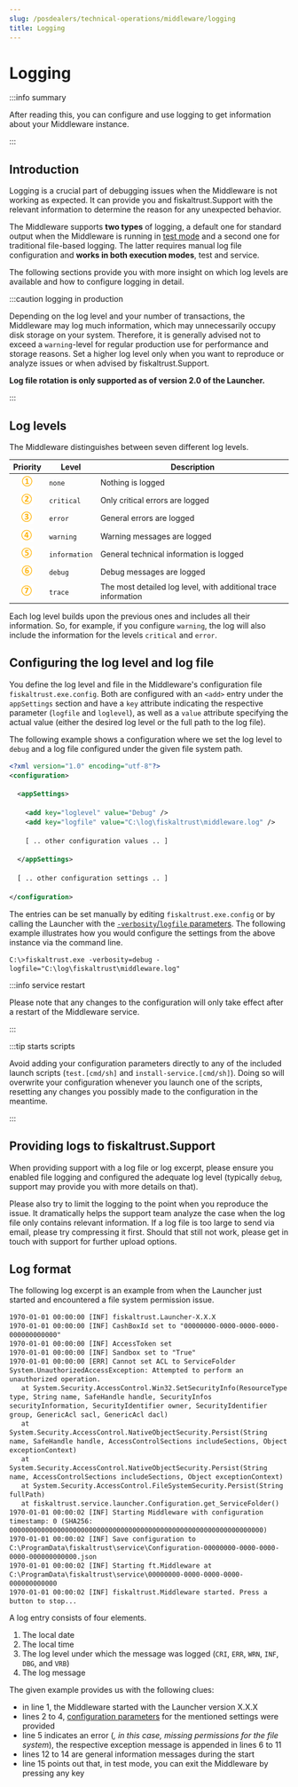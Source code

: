 ```yaml
---
slug: /posdealers/technical-operations/middleware/logging
title: Logging
---
```

# Logging

:::info summary

After reading this, you can configure and use logging to get information about your Middleware instance.

:::

## Introduction

Logging is a crucial part of debugging issues when the Middleware is not working as expected. It can provide you and fiskaltrust.Support with the relevant information to determine the reason for any unexpected behavior.

The Middleware supports **two types** of logging, a default one for standard output when the Middleware is running in [test mode](Launcher.md#in-test-mode) and a second one for traditional file-based logging. The latter requires manual log file configuration and **works in both execution modes**, test and service.

The following sections provide you with more insight on which log levels are available and how to configure logging in detail.

:::caution logging in production

Depending on the log level and your number of transactions, the Middleware may log much information, which may unnecessarily occupy disk storage on your system. Therefore, it is generally advised not to exceed a `warning`-level for regular production use for performance and storage reasons. Set a higher log level only when you want to reproduce or analyze issues or when advised by fiskaltrust.Support.

**Log file rotation is only supported as of version 2.0 of the Launcher.**

:::



## Log levels

The Middleware distinguishes between seven different log levels.

|                Priority                 | Level         | Description                                                    |
| :-------------------------------------: | ------------- | -------------------------------------------------------------- |
| ![](../../images/numbers/circle-1o.png) | `none`        | Nothing is logged                                              |
| ![](../../images/numbers/circle-2o.png) | `critical`    | Only critical errors are logged                                |
| ![](../../images/numbers/circle-3o.png) | `error`       | General errors are logged                                      |
| ![](../../images/numbers/circle-4o.png) | `warning`     | Warning messages are logged                                    |
| ![](../../images/numbers/circle-5o.png) | `information` | General technical information is logged                        |
| ![](../../images/numbers/circle-6o.png) | `debug`       | Debug messages are logged                                      |
| ![](../../images/numbers/circle-7o.png) | `trace`       | The most detailed log level, with additional trace information |

Each log level builds upon the previous ones and includes all their information. So, for example, if you configure `warning`, the log will also include the information for the levels `critical` and `error`.

## Configuring the log level and log file

You define the log level and file in the Middleware's configuration file `fiskaltrust.exe.config`. Both are configured with an `<add>` entry under the `appSettings` section and have a `key` attribute indicating the respective parameter (`logfile` and `loglevel`), as well as a `value` attribute specifying the actual value (either the desired log level or the full path to the log file).

The following example shows a configuration where we set the log level to `debug` and a log file configured under the given file system path.

```xml
<?xml version="1.0" encoding="utf-8"?>
<configuration>

  <appSettings>

    <add key="loglevel" value="Debug" />
    <add key="logfile" value="C:\log\fiskaltrust\middleware.log" />

    [ .. other configuration values .. ]

  </appSettings>

  [ .. other configuration settings .. ]

</configuration>
```

The entries can be set manually by editing `fiskaltrust.exe.config` or by calling the Launcher with the [`-verbosity`/`logfile` parameters](configuration.md#parameters). The following example illustrates how you would configure the settings from the above instance via the command line.

```shell
C:\>fiskaltrust.exe -verbosity=debug -logfile="C:\log\fiskaltrust\middleware.log"
```

:::info service restart

Please note that any changes to the configuration will only take effect after a restart of the Middleware service.

:::

:::tip starts scripts

Avoid adding your configuration parameters directly to any of the included launch scripts (`test.[cmd/sh]` and `install-service.[cmd/sh]`). Doing so will overwrite your configuration whenever you launch one of the scripts, resetting any changes you possibly made to the configuration in the meantime.

:::

## Providing logs to fiskaltrust.Support

When providing support with a log file or log excerpt, please ensure you enabled file logging and configured the adequate log level (typically `debug`, support may provide you with more details on that).

Please also try to limit the logging to the point when you reproduce the issue. It dramatically helps the support team analyze the case when the log file only contains relevant information. If a log file is too large to send via email, please try compressing it first. Should that still not work, please get in touch with support for further upload options.

## Log format

The following log excerpt is an example from when the Launcher just started and encountered a file system permission issue.

```log showLineNumbers
1970-01-01 00:00:00 [INF] fiskaltrust.Launcher-X.X.X
1970-01-01 00:00:00 [INF] CashBoxId set to "00000000-0000-0000-0000-000000000000"
1970-01-01 00:00:00 [INF] AccessToken set
1970-01-01 00:00:00 [INF] Sandbox set to "True"
1970-01-01 00:00:00 [ERR] Cannot set ACL to ServiceFolder
System.UnauthorizedAccessException: Attempted to perform an unauthorized operation.
   at System.Security.AccessControl.Win32.SetSecurityInfo(ResourceType type, String name, SafeHandle handle, SecurityInfos securityInformation, SecurityIdentifier owner, SecurityIdentifier group, GenericAcl sacl, GenericAcl dacl)
   at System.Security.AccessControl.NativeObjectSecurity.Persist(String name, SafeHandle handle, AccessControlSections includeSections, Object exceptionContext)
   at System.Security.AccessControl.NativeObjectSecurity.Persist(String name, AccessControlSections includeSections, Object exceptionContext)
   at System.Security.AccessControl.FileSystemSecurity.Persist(String fullPath)
   at fiskaltrust.service.launcher.Configuration.get_ServiceFolder()
1970-01-01 00:00:02 [INF] Starting Middleware with configuration timestamp: 0 (SHA256: 0000000000000000000000000000000000000000000000000000000000000000)
1970-01-01 00:00:02 [INF] Save configuration to C:\ProgramData\fiskaltrust\service\Configuration-00000000-0000-0000-0000-000000000000.json
1970-01-01 00:00:02 [INF] Starting ft.Middleware at C:\ProgramData\fiskaltrust\service\00000000-0000-0000-0000-000000000000
1970-01-01 00:00:02 [INF] fiskaltrust.Middleware started. Press a button to stop...
```

A log entry consists of four elements.

1. The local date
2. The local time
3. The log level under which the message was logged (`CRI`, `ERR`, `WRN`, `INF`, `DBG`, and `VRB`)
4. The log message

The given example provides us with the following clues:

* in line 1, the Middleware started with the Launcher version X.X.X
* lines 2 to 4, [configuration parameters](configuration.md#parameters) for the mentioned settings were provided
* line 5 indicates an error (*, in this case, missing permissions for the file system*), the respective exception message is appended in lines 6 to 11
* lines 12 to 14 are general information messages during the start
* line 15 points out that, in test mode, you can exit the Middleware by pressing any key